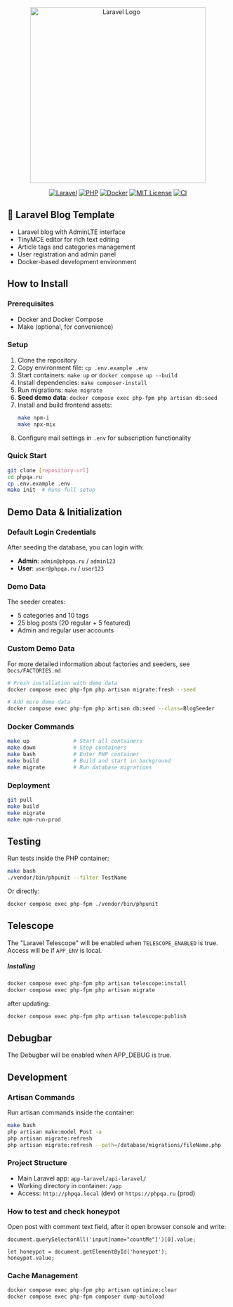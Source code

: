<div align="center">
  <img src="https://raw.githubusercontent.com/laravel/art/master/logo-lockup/5%20SVG/2%20CMYK/1%20Full%20Color/laravel-logolockup-cmyk-red.svg" width="400" alt="Laravel Logo">
</div>

<div align="center">

[![Laravel](https://img.shields.io/badge/Laravel-%5E12.0-FF2D20?style=for-the-badge&logo=laravel&logoColor=white)](https://laravel.com)
[![PHP](https://img.shields.io/badge/PHP-8.3+-777BB4?style=for-the-badge&logo=php&logoColor=white)](https://php.net)
[![Docker](https://img.shields.io/badge/Docker-Compose-2496ED?style=for-the-badge&logo=docker&logoColor=white)](https://docker.com)
[![MIT License](https://img.shields.io/badge/License-MIT-green.svg?style=for-the-badge)](LICENSE)
[![CI](https://img.shields.io/github/actions/workflow/status/dionisvl/my.laravel.blog/ci.yml?style=for-the-badge&logo=github&logoColor=white&label=CI)](https://github.com/dionisvl/my.laravel.blog/actions)

</div>

## 🚀 Laravel Blog Template

- Laravel blog with AdminLTE interface
- TinyMCE editor for rich text editing
- Article tags and categories management
- User registration and admin panel
- Docker-based development environment

## How to Install

### Prerequisites

- Docker and Docker Compose
- Make (optional, for convenience)

### Setup

1. Clone the repository
2. Copy environment file: `cp .env.example .env`
3. Start containers: `make up` or `docker compose up --build`
4. Install dependencies: `make composer-install`
5. Run migrations: `make migrate`
6. **Seed demo data**: `docker compose exec php-fpm php artisan db:seed`
7. Install and build frontend assets:
   ```bash
   make npm-i
   make npx-mix
   ```
8. Configure mail settings in `.env` for subscription functionality

### Quick Start

```bash
git clone [repository-url]
cd phpqa.ru
cp .env.example .env
make init  # Runs full setup
```

## Demo Data & Initialization

### Default Login Credentials

After seeding the database, you can login with:

- **Admin**: `admin@phpqa.ru` / `admin123`
- **User**: `user@phpqa.ru` / `user123`

### Demo Data

The seeder creates:

- 5 categories and 10 tags
- 25 blog posts (20 regular + 5 featured)
- Admin and regular user accounts

### Custom Demo Data

For more detailed information about factories and seeders, see `Docs/FACTORIES.md`

```bash
# Fresh installation with demo data
docker compose exec php-fpm php artisan migrate:fresh --seed

# Add more demo data
docker compose exec php-fpm php artisan db:seed --class=BlogSeeder
```

### Docker Commands

```bash
make up              # Start all containers
make down            # Stop containers
make bash            # Enter PHP container
make build           # Build and start in background
make migrate         # Run database migrations
```

### Deployment

```bash
git pull
make build
make migrate
make npm-run-prod
```

## Testing

Run tests inside the PHP container:

```bash
make bash
./vendor/bin/phpunit --filter TestName
```

Or directly:

```bash
docker compose exec php-fpm ./vendor/bin/phpunit
```

## Telescope
The "Laravel Telescope" will be enabled when `TELESCOPE_ENABLED` is true.
Access will be if `APP_ENV` is local.
##### Installing

```bash
docker compose exec php-fpm php artisan telescope:install
docker compose exec php-fpm php artisan migrate
```
after updating:

```bash
docker compose exec php-fpm php artisan telescope:publish
```

## Debugbar
The Debugbar will be enabled when APP_DEBUG is true.

## Development

### Artisan Commands

Run artisan commands inside the container:

```bash
make bash
php artisan make:model Post -a
php artisan migrate:refresh
php artisan migrate:refresh --path=/database/migrations/fileName.php
```

### Project Structure

- Main Laravel app: `app-laravel/api-laravel/`
- Working directory in container: `/app`
- Access: `http://phpqa.local` (dev) or `https://phpqa.ru` (prod)

### How to test and check honeypot
Open post with comment text field, after it open browser console and write:

```
document.querySelectorAll('input[name="countMe"]')[0].value;

let honeypot = document.getElementById('honeypot');
honeypot.value;
```

### Cache Management

```bash
docker compose exec php-fpm php artisan optimize:clear
docker compose exec php-fpm composer dump-autoload
```
